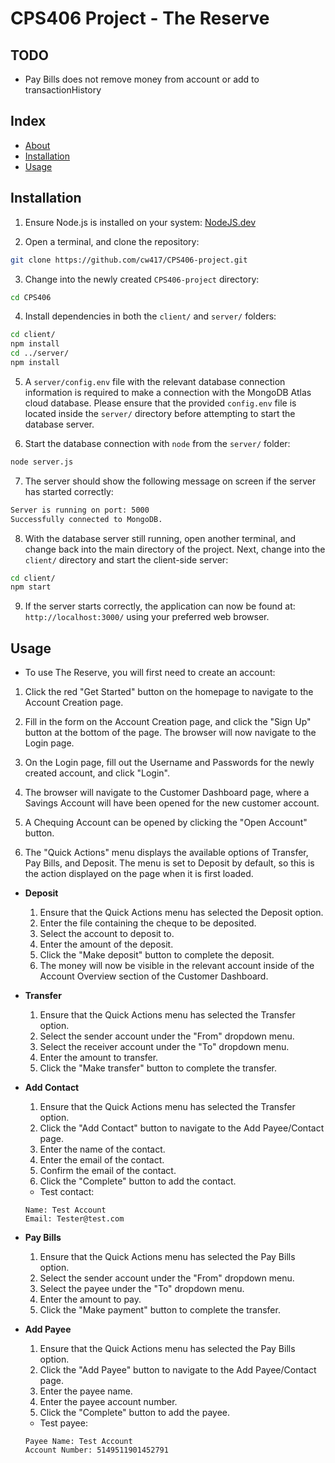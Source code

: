 # CPS406 Project - The Reserve

## TODO

- Pay Bills does not remove money from account or add to transactionHistory

## Index

- [About](#about)
- [Installation](#installation)
- [Usage](#usage)

## Installation

1. Ensure Node.js is installed on your system: [NodeJS.dev](https://nodejs.dev/en/)

2. Open a terminal, and clone the repository: 
```bash
git clone https://github.com/cw417/CPS406-project.git
```

3. Change into the newly created `CPS406-project` directory: 
```bash
cd CPS406
```

4. Install dependencies in both the `client/` and `server/` folders:

```bash
cd client/
npm install
cd ../server/
npm install
```

5. A `server/config.env` file with the relevant database connection information is required to make a connection with the MongoDB Atlas cloud database. Please ensure that the provided `config.env` file is located inside the `server/` directory before attempting to start the database server.

6. Start the database connection with `node` from the `server/` folder: 

```bash
node server.js
```

7. The server should show the following message on screen if the server has started correctly:

```bash
Server is running on port: 5000
Successfully connected to MongoDB.
```

8. With the database server still running, open another terminal, and change back into the main directory of the project. Next, change into the `client/` directory and start the client-side server:

```bash
cd client/
npm start
```

9. If the server starts correctly, the application can now be found at: `http://localhost:3000/` using your preferred web browser.

## Usage

- To use The Reserve, you will first need to create an account:

1. Click the red "Get Started" button on the homepage to navigate to the Account Creation page.

2. Fill in the form on the Account Creation page, and click the "Sign Up" button at the bottom of the page. The browser will now navigate to the Login page.

3. On the Login page, fill out the Username and Passwords for the newly created account, and click "Login".

4. The browser will navigate to the Customer Dashboard page, where a Savings Account will have been opened for the new customer account.

5. A Chequing Account can be opened by clicking the "Open Account" button.

6. The "Quick Actions" menu displays the available options of Transfer, Pay Bills, and Deposit. The menu is set to Deposit by default, so this is the action displayed on the page when it is first loaded.

- **Deposit**
  1. Ensure that the Quick Actions menu has selected the Deposit option. 
  2. Enter the file containing the cheque to be deposited.
  3. Select the account to deposit to.
  4. Enter the amount of the deposit.
  5. Click the "Make deposit" button to complete the deposit.
  6. The money will now be visible in the relevant account inside of the Account Overview section of the Customer Dashboard.

- **Transfer** 
  1. Ensure that the Quick Actions menu has selected the Transfer option. 
  2. Select the sender account under the "From" dropdown menu.
  3. Select the receiver account under the "To" dropdown menu.
  4. Enter the amount to transfer. 
  5. Click the "Make transfer" button to complete the transfer.

- **Add Contact**
  1. Ensure that the Quick Actions menu has selected the Transfer option. 
  2. Click the "Add Contact" button to navigate to the Add Payee/Contact page.
  3. Enter the name of the contact.
  4. Enter the email of the contact.
  5. Confirm the email of the contact.
  6. Click the "Complete" button to add the contact.
  - Test contact:
  ```
  Name: Test Account
  Email: Tester@test.com
  ```

- **Pay Bills**
  1. Ensure that the Quick Actions menu has selected the Pay Bills option. 
  2. Select the sender account under the "From" dropdown menu.
  3. Select the payee under the "To" dropdown menu.
  4. Enter the amount to pay. 
  5. Click the "Make payment" button to complete the transfer.

- **Add Payee**
  1. Ensure that the Quick Actions menu has selected the Pay Bills option. 
  2. Click the "Add Payee" button to navigate to the Add Payee/Contact page.
  3. Enter the payee name.
  4. Enter the payee account number.
  5. Click the "Complete" button to add the payee.
  - Test payee:
  ```
  Payee Name: Test Account
  Account Number: 5149511901452791
  ```

